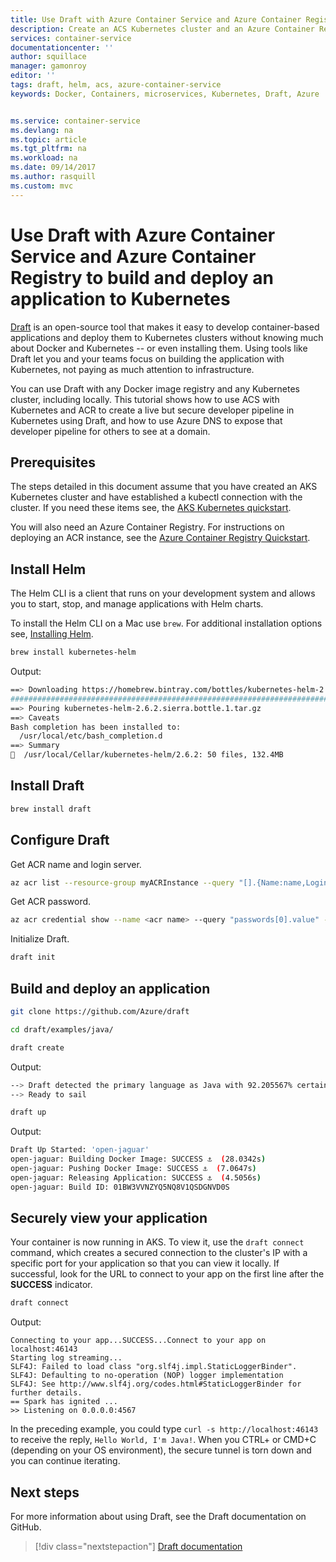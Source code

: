 ```yaml
---
title: Use Draft with Azure Container Service and Azure Container Registry | Microsoft Docs
description: Create an ACS Kubernetes cluster and an Azure Container Registry to create your first application in Azure with Draft.
services: container-service
documentationcenter: ''
author: squillace
manager: gamonroy
editor: ''
tags: draft, helm, acs, azure-container-service
keywords: Docker, Containers, microservices, Kubernetes, Draft, Azure


ms.service: container-service
ms.devlang: na
ms.topic: article
ms.tgt_pltfrm: na
ms.workload: na
ms.date: 09/14/2017
ms.author: rasquill
ms.custom: mvc
---
```


# Use Draft with Azure Container Service and Azure Container Registry to build and deploy an application to Kubernetes

[Draft](https://aka.ms/draft) is an open-source tool that makes it easy to develop container-based applications and deploy them to Kubernetes clusters without knowing much about Docker and Kubernetes -- or even installing them. Using tools like Draft let you and your teams focus on building the application with Kubernetes, not paying as much attention to infrastructure.

You can use Draft with any Docker image registry and any Kubernetes cluster, including locally. This tutorial shows how to use ACS with Kubernetes and ACR to create a live but secure developer pipeline in Kubernetes using Draft, and how to use Azure DNS to expose that developer pipeline for others to see at a domain.

## Prerequisites

The steps detailed in this document assume that you have created an AKS Kubernetes cluster and have established a kubectl connection with the cluster. If you need these items see, the [AKS Kubernetes quickstart](./kubernetes-walkthrough.md).

You will also need an Azure Container Registry. For instructions on deploying an ACR instance, see the [Azure Container Registry Quickstart](../container-registry/container-registry-get-started-azure-cli.md).


## Install Helm

The Helm CLI is a client that runs on your development system and allows you to start, stop, and manage applications with Helm charts. 

To install the Helm CLI on a Mac use `brew`. For additional installation options see, [Installing Helm](https://github.com/kubernetes/helm/blob/master/docs/install.md).
 
```bash
brew install kubernetes-helm
```

Output:

```bash
==> Downloading https://homebrew.bintray.com/bottles/kubernetes-helm-2.6.2.sierra.bottle.1.tar.gz
######################################################################## 100.0%
==> Pouring kubernetes-helm-2.6.2.sierra.bottle.1.tar.gz
==> Caveats
Bash completion has been installed to:
  /usr/local/etc/bash_completion.d
==> Summary
🍺  /usr/local/Cellar/kubernetes-helm/2.6.2: 50 files, 132.4MB
```

## Install Draft

```bash
brew install draft
```

## Configure Draft

Get ACR name and login server.

```bash
az acr list --resource-group myACRInstance --query "[].{Name:name,LoginServer:loginServer}" --output table
```

Get ACR password.

```bash
az acr credential show --name <acr name> --query "passwords[0].value" --output table
```

Initialize Draft.

```bash
draft init
```

## Build and deploy an application    

```bash
git clone https://github.com/Azure/draft
```

```bash
cd draft/examples/java/
```

```bash
draft create
```

Output:

```bash
--> Draft detected the primary language as Java with 92.205567% certainty.
--> Ready to sail
```

```bash
draft up
```

Output:

```bash
Draft Up Started: 'open-jaguar'
open-jaguar: Building Docker Image: SUCCESS ⚓  (28.0342s)
open-jaguar: Pushing Docker Image: SUCCESS ⚓  (7.0647s)
open-jaguar: Releasing Application: SUCCESS ⚓  (4.5056s)
open-jaguar: Build ID: 01BW3VVNZYQ5NQ8V1QSDGNVD0S
```

## Securely view your application

Your container is now running in AKS. To view it, use the `draft connect` command, which creates a secured connection to the cluster's IP with a specific port for your application so that you can view it locally. If successful, look for the URL to connect to your app on the first line after the **SUCCESS** indicator.


```bash
draft connect
```

Output:

```
Connecting to your app...SUCCESS...Connect to your app on localhost:46143
Starting log streaming...
SLF4J: Failed to load class "org.slf4j.impl.StaticLoggerBinder".
SLF4J: Defaulting to no-operation (NOP) logger implementation
SLF4J: See http://www.slf4j.org/codes.html#StaticLoggerBinder for further details.
== Spark has ignited ...
>> Listening on 0.0.0.0:4567
```

In the preceding example, you could type `curl -s http://localhost:46143` to receive the reply, `Hello World, I'm Java!`. When you CTRL+ or CMD+C (depending on your OS environment), the secure tunnel is torn down and you can continue iterating.

## Next steps

For more information about using Draft, see the Draft documentation on GitHub.

> [!div class="nextstepaction"]
> [Draft documentation](https://github.com/Azure/draft/tree/master/docs)